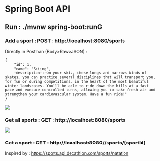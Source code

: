 # Spring Boot API

## Run : ./mvnw spring-boot:runG

### Add a sport : POST : http://localhost:8080/sports
Directly in Postman (Body>Raw>JSON) : 
```
{
    "id": 1,
    "name": "Skiing",
    "description":"On your skis, these longs and narrows kinds of skates, you can practice several disciplines that will transport you, for fun or during competitions, in the heart of the most beautiful winter landscapes. You’ll be able to ride down the hills at a fast pace and execute controlled turns, allowing you to take fresh air and strengthen your cardiovascular system. Have a fun ride!"
}
```

![](https://i.ibb.co/525jY5f/Screenshot-at-Jun-19-23-55-20.png)

### Get all sports : GET : http://localhost:8080/sports

![](https://i.ibb.co/DbNhyk2/te-le-chargement-1.png)

### Get a sport : GET : http://localhost:8080//sports/{sportId}    

Inspired by : https://sports.api.decathlon.com/sports/natation

